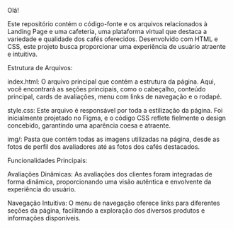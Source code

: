 Olá!

Este repositório contém o código-fonte e os arquivos relacionados à Landing Page e uma cafeteria, uma plataforma virtual que destaca a variedade e qualidade dos cafés oferecidos. Desenvolvido com HTML e CSS, este projeto busca proporcionar uma experiência de usuário atraente e intuitiva.

Estrutura de Arquivos:

index.html: O arquivo principal que contém a estrutura da página. Aqui, você encontrará as seções principais, como o cabeçalho, conteúdo principal, cards de avaliações, menu com links de navegação e o rodapé.

style.css: Este arquivo é responsável por toda a estilização da página. Foi inicialmente projetado no Figma, e o código CSS reflete fielmente o design concebido, garantindo uma aparência coesa e atraente.

img/: Pasta que contém todas as imagens utilizadas na página, desde as fotos de perfil dos avaliadores até as fotos dos cafés destacados.

Funcionalidades Principais:

Avaliações Dinâmicas: As avaliações dos clientes foram integradas de forma dinâmica, proporcionando uma visão autêntica e envolvente da experiência do usuário.

Navegação Intuitiva: O menu de navegação oferece links para diferentes seções da página, facilitando a exploração dos diversos produtos e informações disponíveis.

